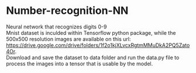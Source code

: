 # Number-recognition-NN
Neural network that recognizes digits 0-9  
Mnist dataset is inculded within Tensorflow python package, while the 500x500 resolution images are available on this url: https://drive.google.com/drive/folders/1f2o1kjXLvcxRgtmMMuDkA2PQ5Zato4Or.  
Download and save the dataset to data folder and run the data.py file to process the images into a tensor that is usable by the model.

